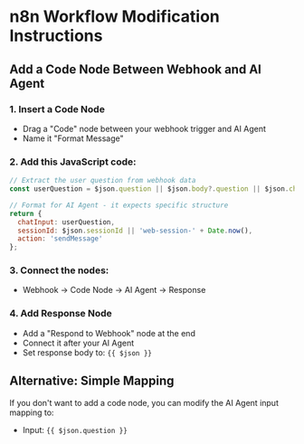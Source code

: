 # n8n Workflow Modification Instructions

## Add a Code Node Between Webhook and AI Agent

### 1. Insert a Code Node
- Drag a "Code" node between your webhook trigger and AI Agent
- Name it "Format Message"

### 2. Add this JavaScript code:

```javascript
// Extract the user question from webhook data
const userQuestion = $json.question || $json.body?.question || $json.chatInput || '';

// Format for AI Agent - it expects specific structure
return {
  chatInput: userQuestion,
  sessionId: $json.sessionId || 'web-session-' + Date.now(),
  action: 'sendMessage'
};
```

### 3. Connect the nodes:
- Webhook → Code Node → AI Agent → Response

### 4. Add Response Node
- Add a "Respond to Webhook" node at the end
- Connect it after your AI Agent
- Set response body to: `{{ $json }}`

## Alternative: Simple Mapping
If you don't want to add a code node, you can modify the AI Agent input mapping to:
- Input: `{{ $json.question }}`